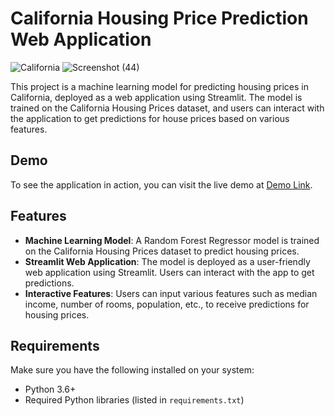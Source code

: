 # California Housing Price Prediction Web Application
![California](https://github.com/elixir1001/California-Housing-Prices/assets/128150406/4ce61749-e502-4d69-a955-e2923456afa7)
![Screenshot (44)](https://github.com/elixir1001/California-Housing-Prices/assets/128150406/0226d081-0f2d-4b81-8e17-1fabb538b804)

This project is a machine learning model for predicting housing prices in California, deployed as a web application using Streamlit. The model is trained on the California Housing Prices dataset, and users can interact with the application to get predictions for house prices based on various features.
## Demo
To see the application in action, you can visit the live demo at [Demo Link](https://california-housing-prices.streamlit.app/).
## Features
- **Machine Learning Model**: A Random Forest Regressor model is trained on the California Housing Prices dataset to predict housing prices.
- **Streamlit Web Application**: The model is deployed as a user-friendly web application using Streamlit. Users can interact with the app to get predictions.
- **Interactive Features**: Users can input various features such as median income, number of rooms, population, etc., to receive predictions for housing prices.
## Requirements
Make sure you have the following installed on your system:
- Python 3.6+
- Required Python libraries (listed in `requirements.txt`)
